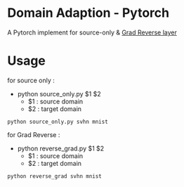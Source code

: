 # Domain Adaption - Pytorch
A Pytorch implement for source-only & [Grad Reverse layer](https://arxiv.org/pdf/1409.7495.pdf)

# Usage 
for source only :
- python source_only.py $1 $2
  - $1 : source domain 
  - $2 : target domain

```
python source_only.py svhn mnist
```
for Grad Reverse :
- python reverse_grad.py $1 $2
  - $1 : source domain
  - $2 : target domain
```
python reverse_grad svhn mnist
```

